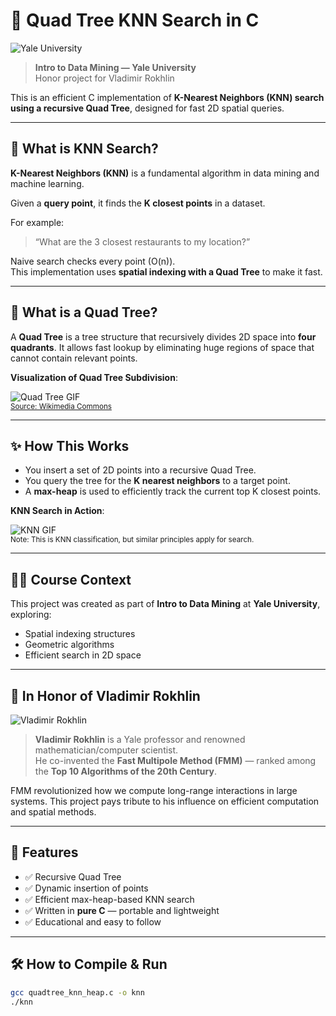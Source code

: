# 📍 Quad Tree KNN Search in C

![Yale University](https://upload.wikimedia.org/wikipedia/en/3/3b/Yale_University_Shield_1.svg)
> **Intro to Data Mining — Yale University**  
> Honor project for Vladimir Rokhlin

This is an efficient C implementation of **K-Nearest Neighbors (KNN) search using a recursive Quad Tree**, designed for fast 2D spatial queries.

---

## 🧠 What is KNN Search?

**K-Nearest Neighbors (KNN)** is a fundamental algorithm in data mining and machine learning.

Given a **query point**, it finds the **K closest points** in a dataset.

For example:
> “What are the 3 closest restaurants to my location?”

Naive search checks every point (O(n)).  
This implementation uses **spatial indexing with a Quad Tree** to make it fast.

---

## 🌲 What is a Quad Tree?

A **Quad Tree** is a tree structure that recursively divides 2D space into **four quadrants**. It allows fast lookup by eliminating huge regions of space that cannot contain relevant points.

**Visualization of Quad Tree Subdivision**:

![Quad Tree GIF](https://upload.wikimedia.org/wikipedia/commons/8/8c/Quad_tree_animation.gif)  
<sub>[Source: Wikimedia Commons](https://commons.wikimedia.org/wiki/File:Quad_tree_animation.gif)</sub>

---

## ✨ How This Works

- You insert a set of 2D points into a recursive Quad Tree.
- You query the tree for the **K nearest neighbors** to a target point.
- A **max-heap** is used to efficiently track the current top K closest points.

**KNN Search in Action**:

![KNN GIF](https://upload.wikimedia.org/wikipedia/commons/e/e7/KnnClassification.gif)  
<sub>Note: This is KNN classification, but similar principles apply for search.</sub>

---

## 🧑‍🏫 Course Context

This project was created as part of **Intro to Data Mining** at **Yale University**, exploring:

- Spatial indexing structures
- Geometric algorithms
- Efficient search in 2D space

---

## 🙏 In Honor of Vladimir Rokhlin

![Vladimir Rokhlin](https://cs.yale.edu/sites/default/files/styles/person_thumbnail/public/pictures/picture-100-1437507436.jpg)

> **Vladimir Rokhlin** is a Yale professor and renowned mathematician/computer scientist.  
> He co-invented the **Fast Multipole Method (FMM)** — ranked among the **Top 10 Algorithms of the 20th Century**.

FMM revolutionized how we compute long-range interactions in large systems. This project pays tribute to his influence on efficient computation and spatial methods.

---

## 🚀 Features

- ✅ Recursive Quad Tree
- ✅ Dynamic insertion of points
- ✅ Efficient max-heap-based KNN search
- ✅ Written in **pure C** — portable and lightweight
- ✅ Educational and easy to follow

---

## 🛠️ How to Compile & Run

```bash
gcc quadtree_knn_heap.c -o knn
./knn
